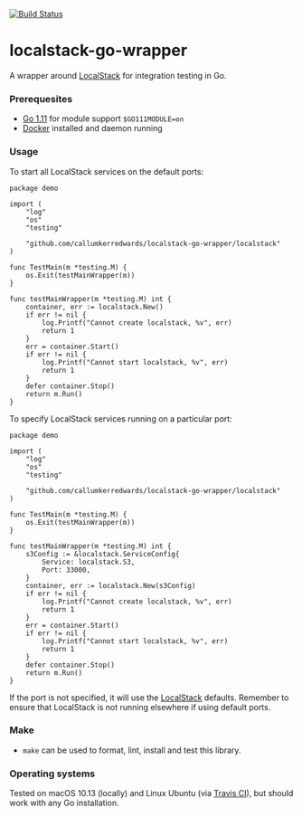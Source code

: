 [![Build Status](https://travis-ci.org/CallumKerrEdwards/localstack-go-wrapper.svg?branch=master)](https://travis-ci.org/CallumKerrEdwards/localstack-go-wrapper)

# localstack-go-wrapper
A wrapper around [LocalStack](https://github.com/localstack/localstack) for integration testing in Go.

### Prerequesites

- [Go 1.11](https://golang.org/doc/go1.11) for module support `$GO111MODULE=on`
- [Docker](https://www.docker.com) installed and daemon running

### Usage

To start all LocalStack services on the default ports:
```
package demo

import (
    "log"
    "os"
    "testing"

    "github.com/callumkerredwards/localstack-go-wrapper/localstack"
)

func TestMain(m *testing.M) {
    os.Exit(testMainWrapper(m))
}

func testMainWrapper(m *testing.M) int {
    container, err := localstack.New()
    if err != nil {
        log.Printf("Cannot create localstack, %v", err)
        return 1
    }
    err = container.Start()
    if err != nil {
        log.Printf("Cannot start localstack, %v", err)
        return 1
    }
    defer container.Stop()
    return m.Run()
}
```

To specify LocalStack services running on a particular port:
```
package demo

import (
    "log"
    "os"
    "testing"

    "github.com/callumkerredwards/localstack-go-wrapper/localstack"
)

func TestMain(m *testing.M) {
    os.Exit(testMainWrapper(m))
}

func testMainWrapper(m *testing.M) int {
    s3Config := &localstack.ServiceConfig{
        Service: localstack.S3,
        Port: 33000,
    }
    container, err := localstack.New(s3Config)
    if err != nil {
        log.Printf("Cannot create localstack, %v", err)
        return 1
    }
    err = container.Start()
    if err != nil {
        log.Printf("Cannot start localstack, %v", err)
        return 1
    }
    defer container.Stop()
    return m.Run()
}
```

If the port is not specified, it will use the [LocalStack](https://github.com/localstack/localstack) 
defaults. Remember to ensure that LocalStack is not running elsewhere if using default ports.

### Make

- `make` can be used to format, lint, install and test this library.

### Operating systems

Tested on macOS 10.13 (locally) and Linux Ubuntu (via [Travis CI](https://travis-ci.org)), but should work with any Go installation.
